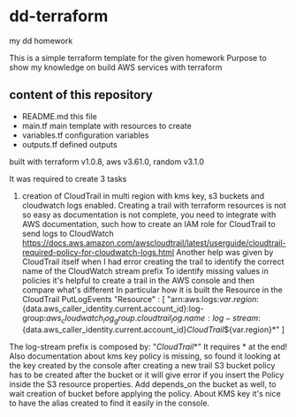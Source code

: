 # dd-terraform
my dd homework

This is a simple terraform template for the given homework
Purpose to show my knowledge on build AWS services with terraform
## content of this repository
* README.md this file
* main.tf main template with resources to create
* variables.tf configuration variables
* outputs.tf defined outputs

built with terraform v1.0.8, aws v3.61.0, random v3.1.0

It was required to create 3 tasks
1) creation of CloudTrail in multi region with kms key, s3 buckets and cloudwatch logs enabled.
   Creating a trail with terraform resources is not so easy as documentation is not complete, you need to integrate with AWS documentation,
   such how to create an IAM role for CloudTrail to send logs to CloudWatch 
   https://docs.aws.amazon.com/awscloudtrail/latest/userguide/cloudtrail-required-policy-for-cloudwatch-logs.html
   Another help was given by CloudTrail itself when I had error creating the trail to identify the correct name of the CloudWatch stream prefix
   To identify missing values in policies it's helpful to create a trail in the AWS console and then compare what's different
   In particular how it is built the Resource in the CloudTrail PutLogEvents 
   "Resource" : [
            "arn:aws:logs:${var.region}:${data.aws_caller_identity.current.account_id}:log-group:${aws_cloudwatch_log_group.cloudtrail_log.name}:log-stream:${data.aws_caller_identity.current.account_id}_CloudTrail_${var.region}*"
         ]

The log-stream prefix is composed by: "<AWS Account Id>_CloudTrail_<AWS Region Name>*"
  It requires * at the end!
  Also documentation about kms key policy is missing, so found it looking at the key created by the console after creating a new trail
S3 bucket policy has to be created after the bucket or it will give error if you insert the Policy inside the S3 resource properties. Add depends_on the bucket as well, to wait creation of bucket before applying the policy.
   About KMS key it's nice to have the alias created to find it easily in the console. 
